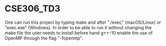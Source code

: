 # CSE306_TD3

One can run this project by typing make and after "./exec" (macOS/Linux) or "exec.exe" (Windows). In order to be able to run it without changing the make file the user needs to install before hand g++-10 enable the use of OpenMP through the flag "-fopenmp".


